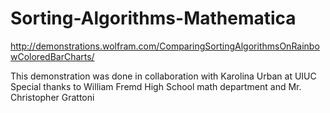 # Sorting-Algorithms-Mathematica
http://demonstrations.wolfram.com/ComparingSortingAlgorithmsOnRainbowColoredBarCharts/

This demonstration was done in collaboration with Karolina Urban at UIUC
Special thanks to William Fremd High School math department and Mr. Christopher Grattoni
